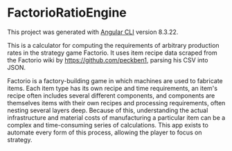 # FactorioRatioEngine

This project was generated with [Angular CLI](https://github.com/angular/angular-cli) version 8.3.22.

This is a calculator for computing the requirements of arbitrary production rates in the strategy game Factorio. It uses item recipe data scraped from the Factorio wiki by https://github.com/peckben1, parsing his CSV into JSON. 

Factorio is a factory-building game in which machines are used to fabricate items. Each item type has its own recipe and time requirements, an item's recipe often includes several different components, and components are themselves items with their own recipes and processing requirements, often nesting several layers deep. Because of this, understanding the actual infrastructure and material costs of manufacturing a particular item can be a complex and time-consuming series of calculations. This app exists to automate every form of this process, allowing the player to focus on strategy.
